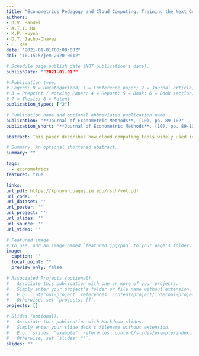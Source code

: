 ```yaml
---
title: "Econometrics Pedagogy and Cloud Computing: Training the Next Generation of Economists and Data Scientists"
authors: 
- D.V. Handel
- A.T.Y. Ho 
- K.P. Huynh 
- D.T. Jacho-Chavez 
- C. Rea
date: "2021-01-01T00:00:00Z"
doi: "10.1515/jem-2020-0012"

# Schedule page publish date (NOT publication's date).
publishDate: ""2021-01-01""

# Publication type.
# Legend: 0 = Uncategorized; 1 = Conference paper; 2 = Journal article;
# 3 = Preprint / Working Paper; 4 = Report; 5 = Book; 6 = Book section;
# 7 = Thesis; 8 = Patent
publication_types: ["2"]

# Publication name and optional abbreviated publication name.
publication: "**Journal of Econometric Methods**, (10), pp. 89-102"
publication_short: "**Journal of Econometric Methods**, (10), pp. 89-102"

abstract: This paper describes how cloud computing tools widely used in the instruction of data scientists can be introduced and taught to economic students as part of their curriculum. The demonstration centers around a workflow where the instructor creates a virtual server and the students only need internet access and a web browser to complete in-class tutorials, assignments, or exams. Given how prevalent cloud computing platforms are becoming for data science, introducing these techniques into students' econometrics training would prepare them to be more competitive when job hunting, while making instructors and administrators re-think what a computer laboratory means on campus.

# Summary. An optional shortened abstract.
summary: ""

tags: 
  - econometrics
featured: true

links: 
url_pdf: https://kphuynh.pages.iu.edu/rsch/vol.pdf
url_code: ''
url_dataset: ''
url_poster: ''
url_project: ''
url_slides: ''
url_source: ''
url_video: ''

# Featured image
# To use, add an image named `featured.jpg/png` to your page's folder. 
image:
  caption: ''
  focal_point: ""
  preview_only: false

# Associated Projects (optional).
#   Associate this publication with one or more of your projects.
#   Simply enter your project's folder or file name without extension.
#   E.g. `internal-project` references `content/project/internal-project/index.md`.
#   Otherwise, set `projects: []`.
projects: []

# Slides (optional).
#   Associate this publication with Markdown slides.
#   Simply enter your slide deck's filename without extension.
#   E.g. `slides: "example"` references `content/slides/example/index.md`.
#   Otherwise, set `slides: ""`.
slides: ""
---
```

